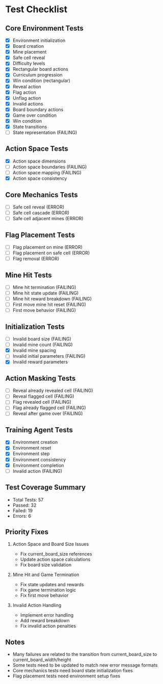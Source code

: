 # Test Checklist

## Core Environment Tests
- [x] Environment initialization
- [x] Board creation
- [x] Mine placement
- [x] Safe cell reveal
- [x] Difficulty levels
- [x] Rectangular board actions
- [x] Curriculum progression
- [x] Win condition (rectangular)
- [x] Reveal action
- [x] Flag action
- [x] Unflag action
- [x] Invalid actions
- [x] Board boundary actions
- [x] Game over condition
- [x] Win condition
- [x] State transitions
- [ ] State representation (FAILING)

## Action Space Tests
- [x] Action space dimensions
- [ ] Action space boundaries (FAILING)
- [ ] Action space mapping (FAILING)
- [x] Action space consistency

## Core Mechanics Tests
- [ ] Safe cell reveal (ERROR)
- [ ] Safe cell cascade (ERROR)
- [ ] Safe cell adjacent mines (ERROR)

## Flag Placement Tests
- [ ] Flag placement on mine (ERROR)
- [ ] Flag placement on safe cell (ERROR)
- [ ] Flag removal (ERROR)

## Mine Hit Tests
- [ ] Mine hit termination (FAILING)
- [ ] Mine hit state update (FAILING)
- [ ] Mine hit reward breakdown (FAILING)
- [ ] First move mine hit reset (FAILING)
- [ ] First move behavior (FAILING)

## Initialization Tests
- [ ] Invalid board size (FAILING)
- [ ] Invalid mine count (FAILING)
- [x] Invalid mine spacing
- [ ] Invalid initial parameters (FAILING)
- [x] Invalid reward parameters

## Action Masking Tests
- [ ] Reveal already revealed cell (FAILING)
- [ ] Reveal flagged cell (FAILING)
- [ ] Flag revealed cell (FAILING)
- [ ] Flag already flagged cell (FAILING)
- [ ] Reveal after game over (FAILING)

## Training Agent Tests
- [x] Environment creation
- [x] Environment reset
- [x] Environment step
- [x] Environment consistency
- [x] Environment completion
- [ ] Invalid action (FAILING)

## Test Coverage Summary
- Total Tests: 57
- Passed: 32
- Failed: 19
- Errors: 6

## Priority Fixes
1. Action Space and Board Size Issues
   - Fix current_board_size references
   - Update action space calculations
   - Fix board size validation

2. Mine Hit and Game Termination
   - Fix state updates and rewards
   - Fix game termination logic
   - Fix first move behavior

3. Invalid Action Handling
   - Implement error handling
   - Add reward breakdown
   - Fix invalid action penalties

## Notes
- Many failures are related to the transition from current_board_size to current_board_width/height
- Some tests need to be updated to match new error message formats
- Core mechanics tests need board state initialization fixes
- Flag placement tests need environment setup fixes 